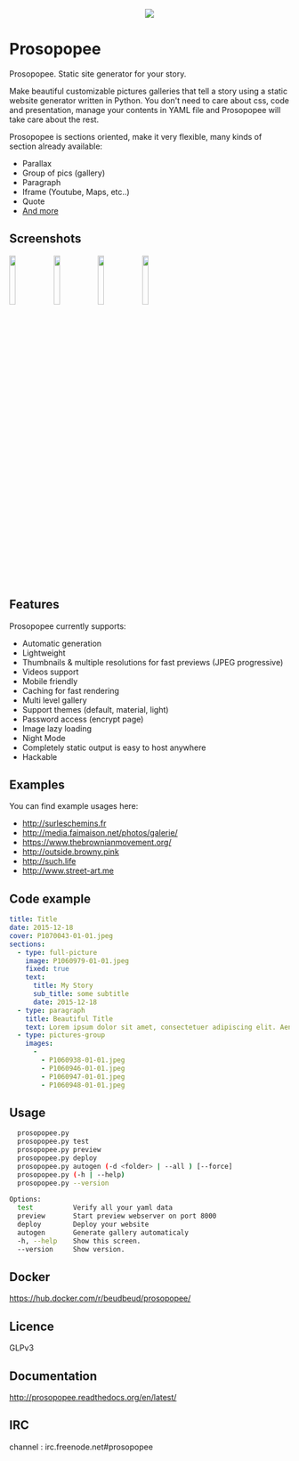 <p align="center">
<img src="logo.png">
</p>

# Prosopopee

Prosopopee. Static site generator for your story.

Make beautiful customizable pictures galleries that tell a story using a static website generator written in Python. You don't need to care about css, code and presentation, manage your contents in YAML file and Prosopopee will take care about the rest.

Prosopopee is sections oriented, make it very flexible, many kinds of section already available:

* Parallax
* Group of pics (gallery)
* Paragraph
* Iframe (Youtube, Maps, etc..)
* Quote
* [And more](http://prosopopee.readthedocs.io/en/latest/sections.html)

## Screenshots

<img src="https://github.com/Psycojoker/prosopopee/raw/master/pics/2018-04-30-113447_872x817_scrot.png" width="15%"></img> <img src="https://github.com/Psycojoker/prosopopee/raw/master/pics/2018-04-30-114059_1128x908_scrot.png" width="15%"></img> <img src="https://github.com/Psycojoker/prosopopee/raw/master/pics/2018-04-30-113707_1195x788_scrot.png" width="15%"></img> <img src="https://github.com/Psycojoker/prosopopee/raw/master/pics/2018-04-30-113821_1128x847_scrot.png" width="15%"></img> 

## Features

Prosopopee currently supports:

 * Automatic generation
 * Lightweight
 * Thumbnails & multiple resolutions for fast previews (JPEG progressive)
 * Videos support
 * Mobile friendly
 * Caching for fast rendering
 * Multi level gallery
 * Support themes (default, material, light)
 * Password access (encrypt page)
 * Image lazy loading
 * Night Mode
 * Completely static output is easy to host anywhere
 * Hackable
 
  ## Examples
 
You can find example usages here:

* http://surleschemins.fr
* http://media.faimaison.net/photos/galerie/
* https://www.thebrownianmovement.org/
* http://outside.browny.pink
* http://such.life
* http://www.street-art.me
 
 ## Code example

```yaml
title: Title
date: 2015-12-18
cover: P1070043-01-01.jpeg
sections:
  - type: full-picture
    image: P1060979-01-01.jpeg
    fixed: true
    text:
      title: My Story
      sub_title: some subtitle
      date: 2015-12-18
  - type: paragraph
    title: Beautiful Title
    text: Lorem ipsum dolor sit amet, consectetuer adipiscing elit. Aenean commodo ligula eget dolor
  - type: pictures-group
    images:
      -
        - P1060938-01-01.jpeg
        - P1060946-01-01.jpeg
        - P1060947-01-01.jpeg
        - P1060948-01-01.jpeg
```
 
## Usage
```bash
  prosopopee.py                                                                 
  prosopopee.py test                                                            
  prosopopee.py preview                                                         
  prosopopee.py deploy                                                          
  prosopopee.py autogen (-d <folder> | --all ) [--force]                                                
  prosopopee.py (-h | --help)                                                   
  prosopopee.py --version                                                       
                                                                                
Options:                                                                        
  test          Verify all your yaml data                                       
  preview       Start preview webserver on port 8000                            
  deploy        Deploy your website                                             
  autogen       Generate gallery automaticaly                                   
  -h, --help    Show this screen.                                               
  --version     Show version.
```

## Docker

https://hub.docker.com/r/beudbeud/prosopopee/

## Licence 

GLPv3

## Documentation

  http://prosopopee.readthedocs.org/en/latest/

## IRC 

channel : irc.freenode.net#prosopopee


